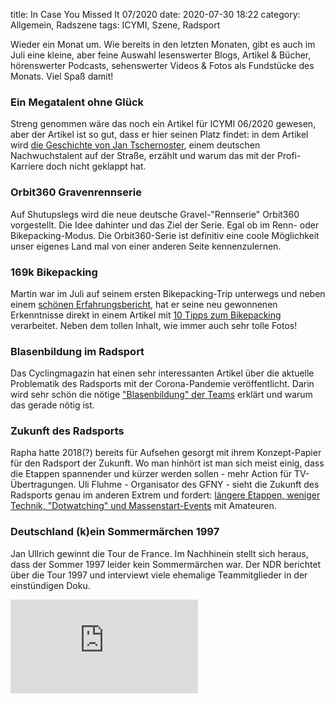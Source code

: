 title: In Case You Missed It 07/2020
date: 2020-07-30 18:22
category: Allgemein, Radszene
tags: ICYMI, Szene, Radsport

Wieder ein Monat um. Wie bereits in den letzten Monaten, gibt es auch im Juli eine kleine, aber feine Auswahl lesenswerter Blogs, Artikel & Bücher, hörenswerter Podcasts, sehenswerter Videos & Fotos als Fundstücke des Monats. Viel Spaß damit!

### Ein Megatalent ohne Glück
Streng genommen wäre das noch ein Artikel für ICYMI 06/2020 gewesen, aber der Artikel ist so gut, dass er hier seinen Platz findet: in dem Artikel wird [die Geschichte von Jan Tschernoster](url), einem deutschen Nachwuchstalent auf der Straße, erzählt und warum das mit der Profi-Karriere doch nicht geklappt hat.

### Orbit360 Gravenrennserie
Auf Shutupslegs wird die neue deutsche Gravel-"Rennserie" Orbit360 vorgestellt. Die Idee dahinter und das Ziel der Serie. Egal ob im Renn- oder Bikepacking-Modus. Die Orbit360-Serie ist definitiv eine coole Möglichkeit unser eigenes Land mal von einer anderen Seite kennenzulernen.

### 169k Bikepacking
Martin war im Juli auf seinem ersten Bikepacking-Trip unterwegs und neben einem [schönen Erfahrungsbericht](https://www.169k.net/blog/bikepacking-mit-hindernissen), hat er seine neu gewonnenen Erkenntnisse direkt in einem Artikel mit [10 Tipps zum Bikepacking](https://www.169k.net/blog/10gedankenbikepacking) verarbeitet. Neben dem tollen Inhalt, wie immer auch sehr tolle Fotos!

### Blasenbildung im Radsport
Das Cyclingmagazin hat einen sehr interessanten Artikel über die aktuelle Problematik des Radsports mit der Corona-Pandemie veröffentlicht. Darin wird sehr schön die nötige ["Blasenbildung" der Teams](http://www.cyclingmagazine.de/2020/07/09/das-spiel-mit-dem-risiko-keine-leichte-zeit-fuer-radteams/) erklärt und warum das gerade nötig ist.

### Zukunft des Radsports
Rapha hatte 2018(?) bereits für Aufsehen gesorgt mit ihrem Konzept-Papier für den Radsport der Zukunft. Wo man hinhört ist man sich meist einig, dass die Etappen spannender und kürzer werden sollen - mehr Action für TV-Übertragungen. Uli Fluhme - Organisator des GFNY - sieht die Zukunft des Radsports genau im anderen Extrem und fordert: [längere Etappen, weniger Technik, "Dotwatching" und Massenstart-Events](https://gfny.com/future_cycling/) mit Amateuren. 

### Deutschland (k)ein Sommermärchen 1997
Jan Ullrich gewinnt die Tour de France. Im Nachhinein stellt sich heraus, dass der Sommer 1997 leider kein Sommermärchen war. Der NDR berichtet über die Tour 1997 und interviewt viele ehemalige Teammitglieder in der einstündigen Doku.

<div class="youtube youtube-16x9">
<iframe src="https://www.youtube.com/embed/mGVRNWTP4lo" frameborder="0" allow="accelerometer; autoplay; encrypted-media; gyroscope; picture-in-picture" allowfullscreen></iframe></div>